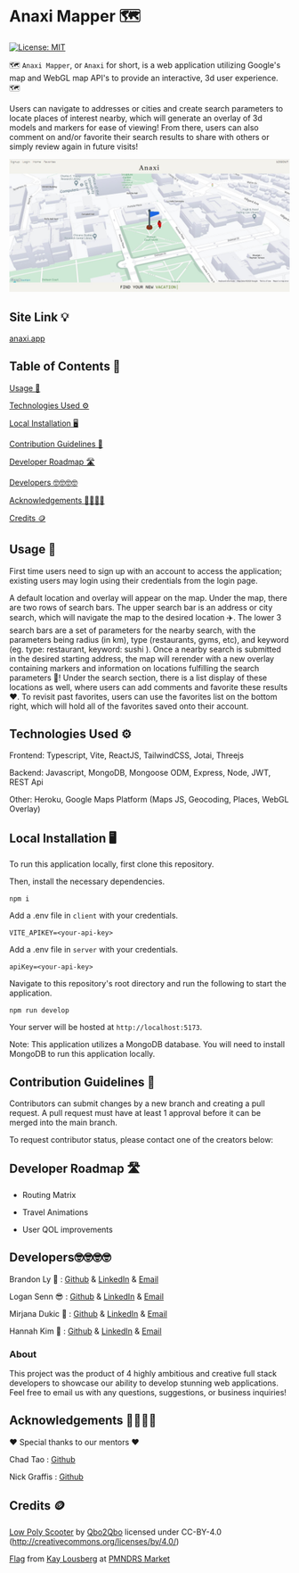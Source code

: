 # Anaxi Mapper 🗺️

  [![License: MIT](https://img.shields.io/badge/License-MIT-yellow.svg)](https://opensource.org/licenses/MIT)

  🗺️ ```Anaxi Mapper```, or ```Anaxi``` for short, is a web application utilizing Google's map and WebGL map API's to provide an interactive, 3d user experience. 🗺️
  
  Users can navigate to addresses or cities and create search parameters to locate places of interest nearby, which will generate an overlay of 3d models and markers for ease of viewing! From there, users can also comment on and/or favorite their search results to share with others or simply review again in future visits!

  ![Anaxi App](./client/public/anaxi-app.jpg)

  ## Site Link 💡

  [anaxi.app](https://www.anaxi.app)

  ## Table of Contents 📃

  [Usage 🤔](#usage-🤔)

  [Technologies Used ⚙️](#technologies-used-⚙️)

  [Local Installation 🖥️](#local-installation-🖥️)

  [Contribution Guidelines 🤝](#contribution-guidelines-🤝)

  [Developer Roadmap 🛣️](#developer-roadmap-🛣️)

  [Developers 🤓🤓🤓🤓](#developers:nerd_face::nerd_face::nerd_face::nerd_face:)

  [Acknowledgements 👨‍💻👨‍💻](#acknowledgements-👨‍💻👨‍💻)

  [Credits 🪙](#credits-🪙)

  ## Usage 🤔

  First time users need to sign up with an account to access the application; existing users may login using their credentials from the login page. 
  
  A default location and overlay will appear on the map. Under the map, there are two rows of search bars. The upper search bar is an address or city search, which will navigate the map to the desired location ✈️. The lower 3 search bars are a set of parameters for the nearby search, with the parameters being radius (in km), type (restaurants, gyms, etc), and keyword (eg. type: restaurant, keyword: sushi ). Once a nearby search is submitted in the desired starting address, the map will rerender with a new overlay containing markers and information on locations fulfilling the search parameters 📍! Under the search section, there is a list display of these locations as well, where users can add comments and favorite these results ❤️. To revisit past favorites, users can use the favorites list on the bottom right, which will hold all of the favorites saved onto their account.

  ## Technologies Used ⚙️

  Frontend: Typescript, Vite, ReactJS, TailwindCSS, Jotai, Threejs

  Backend: Javascript, MongoDB, Mongoose ODM, Express, Node, JWT, REST Api

  Other: Heroku, Google Maps Platform (Maps JS, Geocoding, Places, WebGL Overlay)

  ## Local Installation 🖥️

  To run this application locally, first clone this repository.

  Then, install the necessary dependencies.

    npm i

  Add a .env file in ```client``` with your credentials.

    VITE_APIKEY=<your-api-key>

  Add a .env file in ```server``` with your credentials.

    apiKey=<your-api-key>

  Navigate to this repository's root directory and run the following to start the application.

    npm run develop

  Your server will be hosted at ```http://localhost:5173```.

  Note: This application utilizes a MongoDB database. You will need to install MongoDB to run this application locally.

  ## Contribution Guidelines 🤝

  Contributors can submit changes by a new branch and creating a pull request. A pull request must have at least 1 approval before it can be merged into the main branch.

  To request contributor status, please contact one of the creators below:

  ## Developer Roadmap 🛣️

  - Routing Matrix

  - Travel Animations

  - User QOL improvements

  ## Developers:nerd_face::nerd_face::nerd_face::nerd_face:

  Brandon Ly 🫠 : [Github](https://github.com/brandonkylely) & [LinkedIn](https://www.linkedin.com/in/brandon-ly-7300b1205/) & [Email](mailto:brandonkly@ucla.edu)

  Logan Senn 😎 : [Github](https://github.com/lsenn404) & [LinkedIn](https://www.linkedin.com/in/logansenn/) & [Email](mailto:logsenn2@gmail.com)

  Mirjana Dukic 🥹 : [Github](https://github.com/mjdukic) & [LinkedIn](https://www.linkedin.com/in/mirjanadukic/) & [Email](mailto:mirjanadukicc@gmail.com)

  Hannah Kim 🥰 : [Github](https://github.com/hannahsykim) & [LinkedIn](https://www.linkedin.com/in/kimhannah1/) & [Email](mailto:hanhannah839@gmail.com)

  ### About

  This project was the product of 4 highly ambitious and creative full stack developers to showcase our ability to develop stunning web applications. Feel free to email us with any questions, suggestions, or business inquiries!

  ## Acknowledgements 👨‍💻👨‍💻

  ❤️ Special thanks to our mentors ❤️

  Chad Tao : [Github](https://github.com/chadtao206)

  Nick Graffis : [Github](https://github.com/nickgraffis)

  ## Credits 🪙

   [Low Poly Scooter](https://sketchfab.com/3d-models/low-poly-scooter-cf0b53fddb5c469b9d0259104151f72d) by [Qbo2Qbo](https://sketchfab.com/Qbo2Qbo) licensed under CC-BY-4.0 (http://creativecommons.org/licenses/by/4.0/)

  [Flag](https://market.pmnd.rs/) from [Kay Lousberg](https://market.pmnd.rs/creator/kaykit) at [PMNDRS Market](https://market.pmnd.rs/)